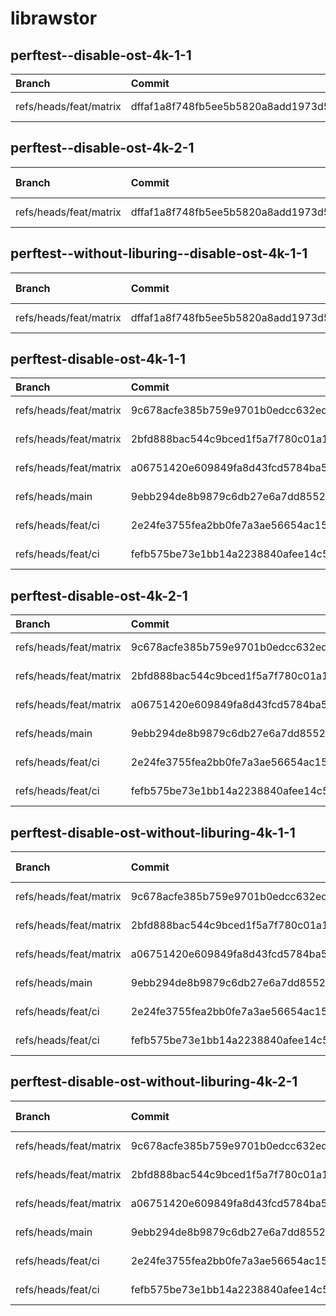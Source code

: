 # librawstor

## perftest--disable-ost-4k-1-1

| Branch | Commit | Date | Read IOPS | Read Latency | Write IOPS | Write Latency |
| :---   | :---   | :--- |      ---: |         ---: |       ---: |          ---: |
| refs/heads/feat/matrix | dffaf1a8f748fb5ee5b5820a8add1973d5bd69fb | 2025-08-07T13:59:36+00:00 | 31540.421053 | 3465.195603 | 31526.947368 | 27233.908731 |

## perftest--disable-ost-4k-2-1

| Branch | Commit | Date | Read IOPS | Read Latency | Write IOPS | Write Latency |
| :---   | :---   | :--- |      ---: |         ---: |       ---: |          ---: |
| refs/heads/feat/matrix | dffaf1a8f748fb5ee5b5820a8add1973d5bd69fb | 2025-08-07T13:59:31+00:00 | 69222.0 | 5192.843759 | 69151.789474 | 22560.838487 |

## perftest--without-liburing--disable-ost-4k-1-1

| Branch | Commit | Date | Read IOPS | Read Latency | Write IOPS | Write Latency |
| :---   | :---   | :--- |      ---: |         ---: |       ---: |          ---: |
| refs/heads/feat/matrix | dffaf1a8f748fb5ee5b5820a8add1973d5bd69fb | 2025-08-07T13:59:38+00:00 | 140382.6 | 2926.136746 | 140191.9 | 3674.073272 |

## perftest-disable-ost-4k-1-1

| Branch | Commit | Date | Read IOPS | Read Latency | Write IOPS | Write Latency |
| :---   | :---   | :--- |      ---: |         ---: |       ---: |          ---: |
| refs/heads/feat/matrix | 9c678acfe385b759e9701b0edcc632ed42e60a9b | 2025-08-07T11:23:10+00:00 | 31348.1 | 3335.07899 | 31321.3 | 27753.035034 |
| refs/heads/feat/matrix | 2bfd888bac544c9bced1f5a7f780c01a1ed59ea0 | 2025-08-07T11:21:22+00:00 | 32275.578947 | 3195.840946 | 32258.105263 | 26925.488517 |
| refs/heads/feat/matrix | a06751420e609849fa8d43fcd5784ba51d865fb3 | 2025-08-07T11:15:14+00:00 | 32228.105263 | 3178.521101 | 32205.263158 | 26881.801115 |
| refs/heads/main | 9ebb294de8b9879c6db27e6a7dd8552e3c0929e0 | 2025-08-07T11:08:25+00:00 | 33058.421053 | 3034.547676 | 33034.210526 | 26229.049832 |
| refs/heads/feat/ci | 2e24fe3755fea2bb0fe7a3ae56654ac15ca26abd | 2025-08-07T09:38:12+00:00 | 32299.473684 | 3092.416648 | 32282.315789 | 26985.785168 |
| refs/heads/feat/ci | fefb575be73e1bb14a2238840afee14c5e6f7e7e | 2025-08-06T22:52:13+00:00 | 32808.526316 | 3022.92072 | 32787.368421 | 26573.844302 |

## perftest-disable-ost-4k-2-1

| Branch | Commit | Date | Read IOPS | Read Latency | Write IOPS | Write Latency |
| :---   | :---   | :--- |      ---: |         ---: |       ---: |          ---: |
| refs/heads/feat/matrix | 9c678acfe385b759e9701b0edcc632ed42e60a9b | 2025-08-07T11:23:10+00:00 | 75083.6 | 4288.754796 | 74932.4 | 21500.587157 |
| refs/heads/feat/matrix | 2bfd888bac544c9bced1f5a7f780c01a1ed59ea0 | 2025-08-07T11:21:22+00:00 | 76588.105263 | 4200.779098 | 76490.0 | 21077.023713 |
| refs/heads/feat/matrix | a06751420e609849fa8d43fcd5784ba51d865fb3 | 2025-08-07T11:15:14+00:00 | 76296.526316 | 4246.21284 | 76194.736842 | 21128.428184 |
| refs/heads/main | 9ebb294de8b9879c6db27e6a7dd8552e3c0929e0 | 2025-08-07T11:08:25+00:00 | 78189.684211 | 4096.602079 | 78045.684211 | 20656.324438 |
| refs/heads/feat/ci | 2e24fe3755fea2bb0fe7a3ae56654ac15ca26abd | 2025-08-07T09:38:12+00:00 | 75695.052632 | 4225.659873 | 75603.052632 | 21320.28532 |
| refs/heads/feat/ci | fefb575be73e1bb14a2238840afee14c5e6f7e7e | 2025-08-06T22:52:13+00:00 | 76947.157895 | 4156.204079 | 76841.157895 | 20961.84937 |

## perftest-disable-ost-without-liburing-4k-1-1

| Branch | Commit | Date | Read IOPS | Read Latency | Write IOPS | Write Latency |
| :---   | :---   | :--- |      ---: |         ---: |       ---: |          ---: |
| refs/heads/feat/matrix | 9c678acfe385b759e9701b0edcc632ed42e60a9b | 2025-08-07T11:23:10+00:00 | 142671.473684 | 2873.672331 | 142479.263158 | 3584.015517 |
| refs/heads/feat/matrix | 2bfd888bac544c9bced1f5a7f780c01a1ed59ea0 | 2025-08-07T11:21:22+00:00 | 140555.2 | 2916.755287 | 140371.5 | 3640.069488 |
| refs/heads/feat/matrix | a06751420e609849fa8d43fcd5784ba51d865fb3 | 2025-08-07T11:15:14+00:00 | 144662.526316 | 2842.994734 | 144505.052632 | 3523.064902 |
| refs/heads/main | 9ebb294de8b9879c6db27e6a7dd8552e3c0929e0 | 2025-08-07T11:08:25+00:00 | 141502.631579 | 2890.886323 | 141309.684211 | 3615.651518 |
| refs/heads/feat/ci | 2e24fe3755fea2bb0fe7a3ae56654ac15ca26abd | 2025-08-07T09:38:12+00:00 | 142330.0 | 2873.907058 | 142130.526316 | 3593.40718 |
| refs/heads/feat/ci | fefb575be73e1bb14a2238840afee14c5e6f7e7e | 2025-08-06T22:52:19+00:00 | 141089.684211 | 2906.664604 | 140899.157895 | 3629.185975 |

## perftest-disable-ost-without-liburing-4k-2-1

| Branch | Commit | Date | Read IOPS | Read Latency | Write IOPS | Write Latency |
| :---   | :---   | :--- |      ---: |         ---: |       ---: |          ---: |
| refs/heads/feat/matrix | 9c678acfe385b759e9701b0edcc632ed42e60a9b | 2025-08-07T11:23:10+00:00 | 213793.263158 | 1862.936365 | 213540.315789 | 6995.788351 |
| refs/heads/feat/matrix | 2bfd888bac544c9bced1f5a7f780c01a1ed59ea0 | 2025-08-07T11:21:22+00:00 | 215034.210526 | 1871.687736 | 214763.894737 | 6949.846132 |
| refs/heads/feat/matrix | a06751420e609849fa8d43fcd5784ba51d865fb3 | 2025-08-07T11:15:14+00:00 | 217449.1 | 1815.629357 | 217244.7 | 6874.23805 |
| refs/heads/main | 9ebb294de8b9879c6db27e6a7dd8552e3c0929e0 | 2025-08-07T11:08:25+00:00 | 213832.0 | 1866.187454 | 213600.6 | 6988.298346 |
| refs/heads/feat/ci | 2e24fe3755fea2bb0fe7a3ae56654ac15ca26abd | 2025-08-07T09:38:12+00:00 | 215774.947368 | 1851.06642 | 215498.105263 | 6932.944217 |
| refs/heads/feat/ci | fefb575be73e1bb14a2238840afee14c5e6f7e7e | 2025-08-06T22:52:19+00:00 | 214942.526316 | 1856.246673 | 214681.684211 | 6953.868921 |

